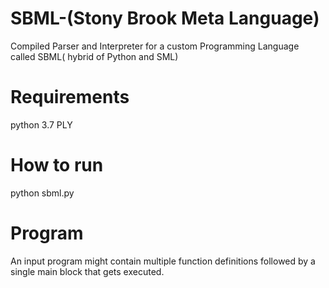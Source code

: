 # SBML-(Stony Brook Meta Language)

Compiled Parser and Interpreter for a custom Programming Language called SBML( hybrid of Python and SML)

# Requirements
python 3.7
PLY

# How to run
python sbml.py <filename>

# Program
An input program might contain multiple function definitions followed by a single main block that gets executed.


